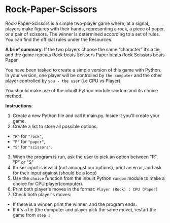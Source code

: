 # Rock-Paper-Scissors

Rock-Paper-Scissors is a simple two-player game where, at a signal, players make figures with their hands, representing a rock, a piece of paper, or a pair of scissors. The winner is determined according to a set of rules. You can find the official rules under the Resources.

**A brief summary**:
If the two players choose the same “character” it’s a tie, and the game repeats
Rock beats Scissors
Paper beats Rock
Scissors beats Paper

You have been tasked to create a simple version of this game with Python. In your version, one player will be controlled by `the computer` and the other player controlled by `you - the user` (i.e CPU vs Player). 

You should make use of the inbuilt Python module random and its choice method.

**Instructions**:
1. Create a new Python file and call it main.py. Inside it you'll create your game.
2. Create a list to store all possible options:
- `"R"` for `"rock"`, 
- `"P"` for `"paper"`, 
- `"S"` for `"scissors"`.
3. When the program is run, ask the user to pick an option between "R", "P" or "S"
4. If user input is invalid (not amongst our options), print an error, and ask for their input against (should be a loop)
5. Use the `choice` function from the inbuilt Python `random` module to make a choice for CPU player(computer).
6. Print both player's moves in the format: `Player (Rock) : CPU (Paper)`
7. Check both player's moves: 
- If there is a winner, print the winner, and the program ends. 
- If it's a tie (the computer and player pick the same move), restart the game from `step 3`